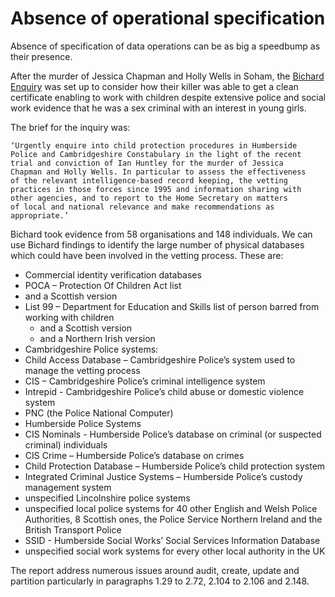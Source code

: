 # Absence of operational specification

Absence of specification of data operations can be as big a speedbump as their presence.

After the murder of Jessica Chapman and Holly Wells in Soham, the [Bichard Enquiry](https://dera.ioe.ac.uk/id/eprint/6394/1/report.pdf) was set up to consider how their killer was able to get a clean certificate enabling to work with children despite extensive police and social work evidence that he was a sex criminal with an interest in young girls.

The brief for the inquiry was:

```
‘Urgently enquire into child protection procedures in Humberside 
Police and Cambridgeshire Constabulary in the light of the recent 
trial and conviction of Ian Huntley for the murder of Jessica 
Chapman and Holly Wells. In particular to assess the effectiveness 
of the relevant intelligence-based record keeping, the vetting 
practices in those forces since 1995 and information sharing with 
other agencies, and to report to the Home Secretary on matters 
of local and national relevance and make recommendations as 
appropriate.’ 
```

Bichard took evidence from 58 organisations and 148 individuals. We can use Bichard findings to identify the large number of physical databases which
could have been involved in the vetting process. These are:

* Commercial identity verification databases
* POCA – Protection Of Children Act list
* and a Scottish version
* List 99 – Department for Education and Skills list of person barred from working
with children
    * and a Scottish version
    * and a Northern Irish version
* Cambridgeshire Police systems:
* Child Access Database – Cambridgeshire Police’s system used to manage the
vetting process
* CIS – Cambridgeshire Police’s criminal intelligence system
* Intrepid - Cambridgeshire Police’s child abuse or domestic violence system
* PNC (the Police National Computer)
* Humberside Police Systems
* CIS Nominals - Humberside Police’s database on criminal (or suspected
criminal) individuals
* CIS Crime – Humberside Police’s database on crimes
* Child Protection Database – Humberside Police’s child protection system
* Integrated Criminal Justice Systems – Humberside Police’s custody management
system
* unspecified Lincolnshire police systems
* unspecified local police systems for 40 other English and Welsh Police Authorities,
8 Scottish ones, the Police Service Northern Ireland and the British Transport Police
* SSID - Humberside Social Works’ Social Services Information Database
* unspecified social work systems for every other local authority in the UK

The report address numerous issues around audit, create, update and partition particularly in paragraphs 1.29 to 2.72, 2.104 to 2.106 and 2.148.
